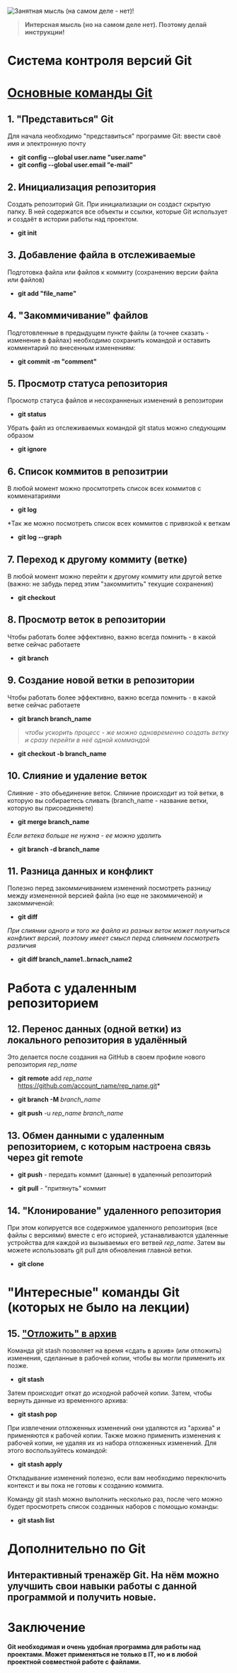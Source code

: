 ![Занятная мысль (на самом деле - нет)!](original.jpg)

> **Интерсная мысль (но на самом деле нет). Поэтому делай инструкции!**

# Cистема контроля версий Git 

# [Основные команды Git](https://gb.ru/lessons/280500) 

## 1. "Представиться" Git 
Для начала необходимо "представиться" программе Git: ввести своё имя и электронную почту
* **git config --global user.name "user.name"**
* **git config --global user.email "e-mail"**

## 2. Инициализация репозитория 
Создать репозиторий Git. При инициализации он создаст скрытую папку. В ней содержатся все объекты и ссылки, которые Git использует и создаёт в истории работы над проектом.
* **git init**

## 3. Добавление файла в отслеживаемые 
Подготовка файла или файлов к коммиту (сохранению версии файла или файлов)
* **git add "file_name"**

## 4. "Закоммичивание" файлов 
Подготовленные в предыдущем пункте файлы (а точнее сказать - изменение в файлах) необходимо сохранить командой и оставить комментарий по внесенным изменениям:
* **git commit -m "comment"**

## 5. Просмотр статуса репозитория 
Просмотр статуса файлов и несохранненых изменений в репозитории
* **git status**

Убрать файл из отслеживаемых командой git status можно следующим образом
* **git ignore**

## 6. Список коммитов в репозитрии
В любой момент можно просмтотреть список всех коммитов с комменатариями 
* **git log** 

*Так же можно посмотреть список всех коммитов с привязкой к веткам
* **git log --graph**


## 7. Переход к другому коммиту (ветке) 
В любой момент можно перейти к другому коммиту или другой ветке (важно: не забудь перед этим "закоммитить" текущие сохранения)
* **git checkout** 

## 8. Просмотр веток в репозитории 
Чтобы работать более эффективно, важно всегда помнить - в какой ветке сейчас работаете
* **git branch** 

## 9. Создание новой ветки в репозитории 
Чтобы работать более эффективно, важно всегда помнить - в какой ветке сейчас работаете
* **git branch branch_name**

>*чтобы ускорить процесс - же можно одновременно создать ветку и сразу перейти в неё одной коммандой*
* **git checkout -b branch_name**

## 10. Слияние и удаление веток 
Слияние - это обьединение веток. Сляиние происходит из той ветки, в которую вы собираетесь сливать (branch_name - название ветки, которую вы присоединяете)
* **git merge branch_name**

*Если ветека больше не нужна - ее можно удалить*
* **git branch -d branch_name**

 ## 11. Разница данных и конфликт 
Полезно перед закоммичиванием изменений посмотреть разницу между измененной версией файла (но еще не закоммиченой) и закоммиченой:
* **git diff**

*При слиянии одного и того же файла из разных веток может получиться конфликт версий, поэтому имеет смысл перед слиянием посмотреть различия*
* **git diff branch_name1..brnach_name2**

# Работа с удаленным репозиторием

## 12. Перенос данных (одной ветки) из локального репозитория в удалённый 

Это делается после создания на GitHub в своем профиле нового репозитория *rep_name*

* **git remote** add *rep_name* https://github.com/account_name/rep_name.git*

* **git branch -M** *branch_name*

* **git push** -u *rep_name* *branch_name*

## 13. Обмен данными с удаленным репозиторием, с которым настроена связь через **git remote**

* **git push** - передать коммит (данные) в удаленный репозиторий

* **git pull** - "притянуть" коммит
 

## 14. "Клонирование" удаленного репозитория 

При этом копируется все содержимое удаленного репозитория (все файлы с версиями) вместе с его историей, устанавливаются удаленные устройства для каждой из вызываемых его ветвей *rep_name*. Затем вы можете использовать git pull для обновления главной ветки.

* **git clone**



# "Интересные" команды Git (которых не было на лекции)

## 15. ["Отложить" в архив](https://www.atlassian.com/ru/git/tutorials/saving-changes/git-stash)

Команда git stash позволяет на время «сдать в архив» (или отложить) изменения, сделанные в рабочей копии, чтобы вы могли применить их позже. 

* **git stash**

Затем происходит откат до исходной рабочей копии. Затем, чтобы вернуть данные из временного архива:

* **git stash pop**

При извлечении отложенных изменений они удаляются из "архива" и применяются к рабочей копии. Также можно применить изменения к рабочей копии, не удаляя их из набора отложенных изменений. Для этого воспользуйтесь командой:
* **git stash apply**

Откладывание изменений полезно, если вам необходимо переключить контекст и вы пока не готовы к созданию коммита.

 Команду git stash можно выполнить несколько раз, после чего можно будет просмотреть список созданных наборов с помощью команды:
 
 * **git stash list**



# Дополнительно по Git

## Интерактивный тренажёр Git. На нём можно улучшить свои навыки работы с данной программой и получить новые.


# Заключение

**Git необходимая и очень удобная программа для работы над проектами. Может применяться не только в IT, но и в любой проектной совместной работе с файлами.**

